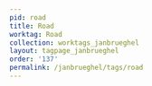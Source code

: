```yaml
---
pid: road
title: Road
worktag: Road
collection: worktags_janbrueghel
layout: tagpage_janbrueghel
order: '137'
permalink: /janbrueghel/tags/road
---
```

